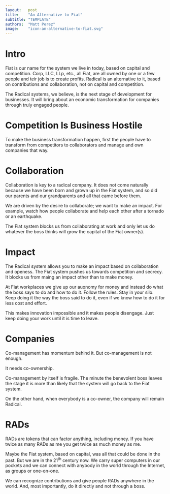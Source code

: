 ```yaml
---
layout:   post
title:    "An Alternative to Fiat"
subtitle: "TEMPLATE"
authors:  "Matt Perez"
image:    "icon-an-alternative-to-fiat.svg"
---
```


<div style='display:none; '>
 <p>Fiat is our name for the system we live in today, based on capital and competiton. Corp, LLC, LLP, etc., they are all owned by one or a few people.</p>
 <p>Radical is an alternative to it.</p>
</div>

<h1>Intro</h1>
 <p>Fiat is our name for the system we live in today, based on capital and competition. Corp, LLC, LLp, etc., all Fiat, are all owned by one or a few people and teir job is to create profits. Radical is an alternative to it, based on contributions and collaboration, not on capital and competition.</p>
 <p>The Radical systems, we believe, is the next stage of development for businesses. It will bring about an economic transformation for companies through truly engaged people.</p>
  
<h1>Competition Is Business Hostile</h1>
 <p>To make the business transformation happen, first the people have to transform from competitors to collaborators and manage and own companies that way.</p>

<h1>Collaboration</h1>
 <p>Collaboration is key to a radical company. It does not come naturally because we have been born and grown up in the Fiat system, and so did our parents and our grandparents and all that came before them.</p>
 <p>We are driven by the desire to collaborate; we want to make an impact. For example, watch how people collaborate and help each other after a tornado or an earthquake.</p>
 <p>The Fiat system blocks us from collaborating at work and only let us do whatever the boss thinks will grow the capital of the Fiat owner(s).</p>

<h1>Impact</h1>
 <p>The Radical system allows you to make an impact based on collaboration and openess. The Fiat system pushes us towards competition and secrecy. It blocks us from maing an impact other than to make money.</p>
 <p>At Fiat workplaces we give up our auonomy for money and instead do what the boss says to do and how to do it. Follow the rules. Stay in your silo. Keep doing it the way the boss said to do it, even if we know how to do it for less cost and effort.</p>
 <p>This makes innovation impossible and it makes people disengage. Just keep doing your work until it is time to leave.<p>

<h1>Companies</h1>
 <p>Co-management has momentum behind it. But co-management is not enough.</p>
 <p>It needs co-ownership.</p>
 <p>Co-management by itself is fragile. The minute the benevolent boss leaves the stage it is more than likely that the system will go back to the Fiat system.</p>
 <p>On the other hand, when everybody is a co-owner, the company will remain Radical.</p>

<h1>RADs</h1>
 <p>RADs are tokens that can factor anything, including money. If you have twice as many RADs as me you get twice as much money as me.</p>
 <p>Maybe the Fiat system, based on capital, was all that could be done in the past. But we are in the 21<sup>th</sup> century now. We carry super computers in our pockets and we can connect with anybody in the world through the Internet, as groups or one-on-one.</p>
 <p>We can recognize contributions and give people RADs anywhere in the world. And, most importantly, do it directly and not through a boss.</p>
